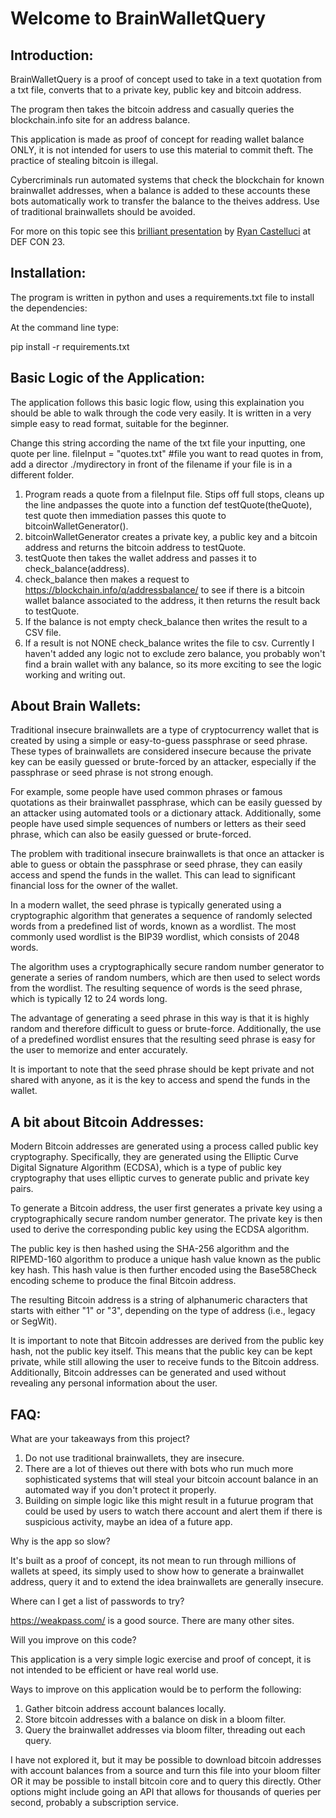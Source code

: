 
#                      Welcome to BrainWalletQuery


Introduction:
--------------

BrainWalletQuery is a proof of concept used to take in a text quotation from a txt file, converts that to a private key, public key and bitcoin address.

The program then takes the bitcoin address and casually queries the blockchain.info site for an address balance.

This application is made as proof of concept for reading wallet balance ONLY, it is not intended for users to use this material to commit theft. The practice of stealing bitcoin is illegal.

Cybercriminals run automated systems that check the blockchain for known brainwallet addresses, when a balance is added to these accounts these bots automatically work to transfer the balance to the theives address. Use of traditional brainwallets should be avoided. 

For more on this topic see this  [brilliant presentation](https://youtu.be/foil0hzl4Pg) by [Ryan Castelluci](https://github.com/ryancdotorg) at DEF CON 23.

Installation:
--------------

The program is written in python and uses a requirements.txt file to install the dependencies:

At the command line type:

pip install -r requirements.txt


Basic Logic of the Application:
--------------------------------

The application follows this basic logic flow, using this explaination you should be able to walk through the code very easily. It is written in a very simple easy to read format, suitable for the beginner.

Change this string according the name of the txt file your inputting, one quote per line.
fileInput = "quotes.txt" #file you want to read quotes in from, add a director ./mydirectory in front of the filename if your file is in a different folder.

1. Program reads a quote from a fileInput file. Stips off full stops, cleans up the line andpasses the quote into a function def testQuote(theQuote), test quote then immediation passes this quote to bitcoinWalletGenerator().
2. bitcoinWalletGenerator creates a private key, a public key and a bitcoin address and returns the bitcoin address to testQuote.
3. testQuote then takes the wallet address and passes it to check_balance(address).
4. check_balance then makes a request to https://blockchain.info/q/addressbalance/ to see if there is a bitcoin wallet balance associated to the address, it then returns the result back to testQuote.
5. If the balance is not empty check_balance then writes the result to a CSV file. 
6. If a result is not NONE check_balance writes the file to csv. Currently I haven't added any logic not to exclude zero balance, you probably won't find a brain wallet with any balance, so its more exciting to see the logic working and writing out. 

About Brain Wallets:
---------------------

Traditional insecure brainwallets are a type of cryptocurrency wallet that is created by using a simple or easy-to-guess passphrase or seed phrase. These types of brainwallets are considered insecure because the private key can be easily guessed or brute-forced by an attacker, especially if the passphrase or seed phrase is not strong enough.

For example, some people have used common phrases or famous quotations as their brainwallet passphrase, which can be easily guessed by an attacker using automated tools or a dictionary attack. Additionally, some people have used simple sequences of numbers or letters as their seed phrase, which can also be easily guessed or brute-forced.

The problem with traditional insecure brainwallets is that once an attacker is able to guess or obtain the passphrase or seed phrase, they can easily access and spend the funds in the wallet. This can lead to significant financial loss for the owner of the wallet.

In a modern wallet, the seed phrase is typically generated using a cryptographic algorithm that generates a sequence of randomly selected words from a predefined list of words, known as a wordlist. The most commonly used wordlist is the BIP39 wordlist, which consists of 2048 words.

The algorithm uses a cryptographically secure random number generator to generate a series of random numbers, which are then used to select words from the wordlist. The resulting sequence of words is the seed phrase, which is typically 12 to 24 words long.

The advantage of generating a seed phrase in this way is that it is highly random and therefore difficult to guess or brute-force. Additionally, the use of a predefined wordlist ensures that the resulting seed phrase is easy for the user to memorize and enter accurately.

It is important to note that the seed phrase should be kept private and not shared with anyone, as it is the key to access and spend the funds in the wallet.

A bit about Bitcoin Addresses:
-----------------------------

Modern Bitcoin addresses are generated using a process called public key cryptography. Specifically, they are generated using the Elliptic Curve Digital Signature Algorithm (ECDSA), which is a type of public key cryptography that uses elliptic curves to generate public and private key pairs.

To generate a Bitcoin address, the user first generates a private key using a cryptographically secure random number generator. The private key is then used to derive the corresponding public key using the ECDSA algorithm.

The public key is then hashed using the SHA-256 algorithm and the RIPEMD-160 algorithm to produce a unique hash value known as the public key hash. This hash value is then further encoded using the Base58Check encoding scheme to produce the final Bitcoin address.

The resulting Bitcoin address is a string of alphanumeric characters that starts with either "1" or "3", depending on the type of address (i.e., legacy or SegWit).

It is important to note that Bitcoin addresses are derived from the public key hash, not the public key itself. This means that the public key can be kept private, while still allowing the user to receive funds to the Bitcoin address. Additionally, Bitcoin addresses can be generated and used without revealing any personal information about the user.

FAQ:
-----------------------------

What are your takeaways from this project? 

1. Do not use traditional brainwallets, they are insecure.
2. There are a lot of thieves out there with bots who run much more sophisticated systems that will steal your bitcoin account balance in an automated way if you don't protect it properly.
3. Building on simple logic like this might result in a futurue program that could be used by users to watch there account and alert them if there is suspicious activity, maybe an idea of a future app.

Why is the app so slow?

It's built as a proof of concept, its not mean to run through millions of wallets at speed, its simply used to show how to generate a brainwallet address, query it and to extend the idea brainwallets are generally insecure.

Where can I get a list of passwords to try?

https://weakpass.com/ is a good source. There are many other sites.

Will you improve on this code?

This application is a very simple logic exercise and proof of concept, it is not intended to be efficient or have real world use.

Ways to improve on this application would be to perform the following:

1. Gather bitcoin address account balances locally.
2. Store bitcoin addresses with a balance on disk in a bloom filter.
3. Query the brainwallet addresses via bloom filter, threading out each query.

I have not explored it, but it may be possible to download bitcoin addresses with account balances from a source and turn this file into your bloom filter OR it may be possible to install bitcoin core and to query this directly. Other options might include going an API that allows for thousands of queries per second, probably a subscription service.


